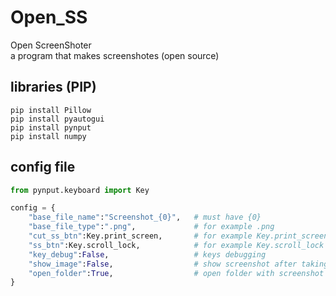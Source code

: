 # Open_SS
Open ScreenShoter<br>
a program that makes screenshotes (open source)

## libraries (PIP)
```
pip install Pillow
pip install pyautogui
pip install pynput
pip install numpy
```

## config file
```python
from pynput.keyboard import Key

config = {
    "base_file_name":"Screenshot_{0}",   # must have {0}
    "base_file_type":".png",             # for example .png
    "cut_ss_btn":Key.print_screen,       # for example Key.print_screen
    "ss_btn":Key.scroll_lock,            # for example Key.scroll_lock
    "key_debug":False,                   # keys debugging
    "show_image":False,                  # show screenshot after taking it
    "open_folder":True,                  # open folder with screenshot after taking it
}
```
